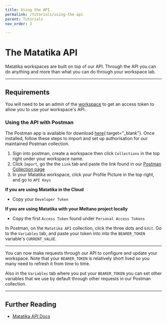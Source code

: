 ```yaml
---
title: Using the API
permalink: /tutorials/using-the-api
parent: Tutorials
nav_order: 3

---
```


# The Matatika API

Matatika workspaces are built on top of our API. Through the API you can do anything and more than what you can do through your workspace lab.

---

## Requirements

You will need to be an admin of the [workspace]({{site.baseurl}}/glossary#workspace) to get an access token to allow you to use your workspace's API.

### Using the API with Postman

The Postman app is available for download [here](https://www.postman.com/downloads/){:target="_blank"}. Once installed, follow these steps to import and set up authorisation for our maintained Postman collection.

1. Sign into postman, create a workspace then click `Collections` in the top right under your workspace name.
2. Click `Import`, go the the `Link` tab and paste the link found in our [Postman Collection page]({{site.baseurl}}/api/postman-collection)
3. In your Matatika workspace, click your Profile Picture in the top right, and go to `API Keys`

**If you are using Matatika in the Cloud**
- Copy your `Developer Token`

**If you are using Matatika with your Meltano project locally**
- Copy the first `Access Token` found under `Personal Access Tokens`

In Postman, on the `Matatika API` collection, click the three dots and `Edit`. Go to the `Variables` tab, and paste your token into into the `BEARER_TOKEN` variable's `CURRENT_VALUE`.

---

You can now make requests through our API to configure and update your workspace. Note that your `BEARER_TOKEN` is relatively short lived so you many need to refresh it from time to time.

Also in the `Variables` tab where you put your `BEARER_TOKEN` you can set other variables that we use by default through other requests in our Postman collection.

---

## Further Reading

- [Matatika API Docs]({{site.baseurl}}/api)

